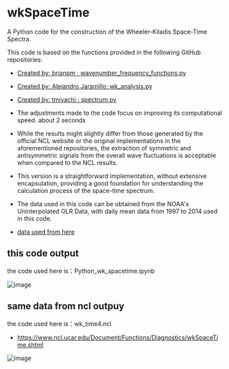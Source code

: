 # wkSpaceTime
A Python code for the construction of the Wheeler-Kiladis Space-Time Spectra.


This code is based on the functions provided in the following GitHub repositories:

- [Created by: brianpm ; wavenumber_frequency_functions.py](https://github.com/Blissful-Jasper/wavenumber_frequency/blob/master/wavenumber_frequency_functions.py)

- [Created by: Alejandro Jaramillo; wk_analysis.py](https://github.com/Blissful-Jasper/wk_spectra/blob/master/wk_spectra/wk_analysis.py)

- [Created by: tmiyachi ; spectrum.py](https://github.com/Blissful-Jasper/mcclimate/blob/master/spectrum.py)



- The adjustments made to the code focus on improving its computational speed. about 2 seconds

- While the results might slightly differ from those generated by the official NCL website or the original implementations in the aforementioned repositories, the extraction of symmetric and antisymmetric signals from the overall wave fluctuations is acceptable when compared to the NCL results.

- This version is a straightforward implementation, without extensive encapsulation, providing a good foundation for understanding the calculation process of the space-time spectrum. 

- The data used in this code can be obtained from the NOAA's Uninterpolated OLR Data, with daily mean data from 1997 to 2014 used in this code.

- [data used from here](https://psl.noaa.gov/data/gridded/data.uninterp_OLR.html)

## this code output
the code used here is：Python_wk_spacetime.ipynb

![image](https://github.com/user-attachments/assets/690df297-d140-460d-8ce8-bca411bb10d7)

## same data from ncl outpuy

the code used here is：wk_time4.ncl

- https://www.ncl.ucar.edu/Document/Functions/Diagnostics/wkSpaceTime.shtml
  
![image](https://github.com/user-attachments/assets/e2118483-efd7-4033-b3f8-58440476a6e5)
